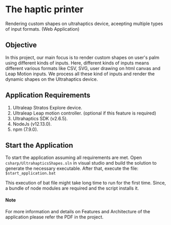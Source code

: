# The haptic printer

Rendering custom shapes on ultrahaptics device, aceepting multiple types of input formats. (Web Application)

## Objective

In this project, our main focus is to render custom shapes on user's palm using different kinds of inputs. Here, different kinds of inputs means different various formats like CSV, SVG, user drawing on html canvas and Leap Motion inputs. We process all these kind of inputs and render the dynamic shapes on the Ultrahaptics device.

## Application Requirements

1) Ultraleap Stratos Explore device.
2) Ultraleap Leap motion controller. (optional if this feature is required)
3) Ultrahaptics SDK (v2.6.5).
4) NodeJs (v12.13.0).
5) npm (7.9.0).

## Start the Application

To start the application assuming all requirements are met. Open 
```csharp/UltrahapticsShapes.sln``` in visual studio and build the solution to generate the necessary executable.
After that, execute the file: 
```$start_application.bat```

This execution of bat file might take long time to run for the first time. Since, a bundle of node modules are required and the script installs it.

#### Note

For more information and details on Features and Architecture of the application please refer the PDF in the project.
